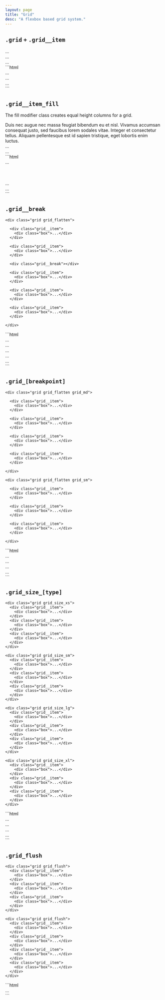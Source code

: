 ```yaml
---
layout: page
title: "Grid"
desc: "A flexbox based grid system."
---
```


## `.grid` `+` `.grid__item`

<div class="demo spacing">
  <div class="demo__render">
    <div class="grid grid_flatten">
      <div class="grid__item">
        <div class="box">...</div>
      </div>
      <div class="grid__item">
        <div class="box">...</div>
      </div>
      <div class="grid__item">
        <div class="box">...</div>
      </div>
    </div>
  </div>
  <div class="demo__code" markdown="1">
```html
<div class="grid">
  <div class="grid__item">...</div>
  <div class="grid__item">...</div>
  <div class="grid__item">...</div>
</div>
```
  </div>
</div>

## `.grid__item_fill`

The fill modifier class creates equal height columns for a grid.

<div class="demo spacing">
  <div class="demo__render">
    <div class="grid grid_flatten">
      <div class="grid__item">
        <div class="card card_theme_shade">
          <div class="card__body">
            Duis nec augue nec massa feugiat bibendum eu et nisl. Vivamus accumsan consequat justo, sed faucibus lorem sodales vitae. Integer et consectetur tellus. Aliquam pellentesque est id sapien tristique, eget lobortis enim luctus.
          </div>
        </div>
      </div>
      <div class="grid__item">
        <div class="card card_theme_shade">
          <div class="card__body">
            ...
          </div>
        </div>
      </div>
      <div class="grid__item">
        <div class="card card_theme_shade">
          <div class="card__body">
            ...
          </div>
        </div>
      </div>
    </div>
  </div>
  <div class="demo__code" markdown="1">
```html
<div class="grid">
  <div class="grid__item">
    ...<br /><br /><br /><br />
  </div>
  <div class="grid__item grid__item_fill">...</div>
  <div class="grid__item">...</div>
</div>
```
  </div>
</div>

## `.grid__break`

<div class="demo spacing">
  <div class="demo__render">

    <div class="grid grid_flatten">

      <div class="grid__item">
        <div class="box">...</div>
      </div>

      <div class="grid__item">
        <div class="box">...</div>
      </div>

      <div class="grid__break"></div>

      <div class="grid__item">
        <div class="box">...</div>
      </div>

      <div class="grid__item">
        <div class="box">...</div>
      </div>

      <div class="grid__item">
        <div class="box">...</div>
      </div>

    </div>
  </div>
  <div class="demo__code" markdown="1">
```html
<div class="grid">
  <div class="grid__item">...</div>
  <div class="grid__item">...</div>
  <div class="grid__break"></div>
  <div class="grid__item">...</div>
  <div class="grid__item">...</div>
  <div class="grid__item">...</div>
</div>
```
  </div>
</div>

## `.grid_[breakpoint]`

<div class="demo spacing">
  <div class="demo__render spacing">

    <div class="grid grid_flatten grid_md">

      <div class="grid__item">
        <div class="box">...</div>
      </div>

      <div class="grid__item">
        <div class="box">...</div>
      </div>

      <div class="grid__item">
        <div class="box">...</div>
      </div>

      <div class="grid__item">
        <div class="box">...</div>
      </div>

    </div>

    <div class="grid grid_flatten grid_sm">

      <div class="grid__item">
        <div class="box">...</div>
      </div>

      <div class="grid__item">
        <div class="box">...</div>
      </div>

      <div class="grid__item">
        <div class="box">...</div>
      </div>

    </div>

  </div>
  <div class="demo__code" markdown="1">
```html
<div class="grid grid_md">
  <div class="grid__item">...</div>
  ...
</div>
<div class="grid grid_sm">
  <div class="grid__item">...</div>
  ...
</div>
```
  </div>
</div>

## `.grid_size_[type]`

<div class="demo spacing">
  <div class="demo__render">

    <div class="grid grid_size_xs">
      <div class="grid__item">
        <div class="box">...</div>
      </div>
      <div class="grid__item">
        <div class="box">...</div>
      </div>
      <div class="grid__item">
        <div class="box">...</div>
      </div>
    </div>

    <div class="grid grid_size_sm">
      <div class="grid__item">
        <div class="box">...</div>
      </div>
      <div class="grid__item">
        <div class="box">...</div>
      </div>
      <div class="grid__item">
        <div class="box">...</div>
      </div>
    </div>

    <div class="grid grid_size_lg">
      <div class="grid__item">
        <div class="box">...</div>
      </div>
      <div class="grid__item">
        <div class="box">...</div>
      </div>
      <div class="grid__item">
        <div class="box">...</div>
      </div>
    </div>

    <div class="grid grid_size_xl">
      <div class="grid__item">
        <div class="box">...</div>
      </div>
      <div class="grid__item">
        <div class="box">...</div>
      </div>
      <div class="grid__item">
        <div class="box">...</div>
      </div>
    </div>

  </div>
  <div class="demo__code" markdown="1">
```html
<div class="grid grid_size_xs">...</div>
<div class="grid grid_size_sm">...</div>
<div class="grid grid_size_lg">...</div>
<div class="grid grid_size_xl">...</div>
```
  </div>
</div>

## `.grid_flush`

<div class="demo spacing">
  <div class="demo__render">

    <div class="grid grid_flush">
      <div class="grid__item">
        <div class="box">...</div>
      </div>
      <div class="grid__item">
        <div class="box">...</div>
      </div>
      <div class="grid__item">
        <div class="box">...</div>
      </div>
    </div>

    <div class="grid grid_flush">
      <div class="grid__item">
        <div class="box">...</div>
      </div>
      <div class="grid__item">
        <div class="box">...</div>
      </div>
      <div class="grid__item">
        <div class="box">...</div>
      </div>
      <div class="grid__item">
        <div class="box">...</div>
      </div>
    </div>

  </div>
  <div class="demo__code" markdown="1">
```html
<div class="grid grid_flush">...</div>
```
  </div>
</div>
